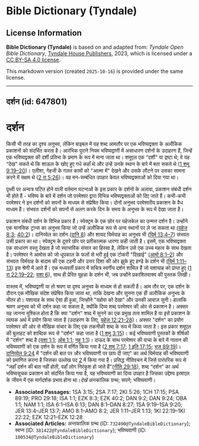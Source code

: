 # Bible Dictionary (Tyndale)

## License Information

**Bible Dictionary (Tyndale)** is based on and adapted from: _Tyndale Open Bible Dictionary_, [Tyndale House Publishers](https://tyndaleopenresources.com/), 2023, which is licensed under a [CC BY-SA 4.0 license](https://creativecommons.org/licenses/by-sa/4.0/legalcode.en).

This markdown version (created `2025-10-16`) is provided under the same license.



--------------------------------

## दर्शन (id: 647801)

दर्शन
=====

किसी भी तरह का दृश्य अनुभव, लेकिन बाइबल में यह शब्द आमतौर पर एक भविष्यद्वक्ता के अलौकिक प्रकाशनों को संदर्भित करता है। आरंभिक पुराने नियम भविष्यद्वाणी में असाधारण दर्शनों के उदाहरण हैं, जिन्हें एक भविष्यद्वक्ता की दर्शी प्रतिभा के प्रमाण के रूप में माना जाता था। शमूएल एक “दर्शी” या द्रष्टा थे; वे यह “देख” सकते थे कि शाऊल के खोए हुए गधे कहाँ थे और उन्हें उनके स्थान के बारे में बता सकते थे ([1 शमू 9:19–20](https://ref.ly/1Sam9:19-1Sam9:20))। एलीशा, गेहजी के गलत कामों को "आत्मा में" देखने और उसके लौटने पर उसका सामना करने में सक्षम थे ([2 रा 5:26](https://ref.ly/2Kgs5:26))। यह मन\-सम्बंधित उपहार केवल भविष्यद्वक्ताओं को दिया गया था।

पृथ्वी पर अन्यत्र घटित होने वाली वर्तमान घटनाओं के इस प्रकार के दर्शनों के अलावा, प्रकाशन संबंधी दर्शन भी होते हैं \- भविष्य के बारे में दर्शन जो परमेश्वर द्वारा विभिन्न भविष्यद्वक्ताओं को दिए जाते हैं। कभी\-कभी परमेश्वर ने इन दर्शनों को सपनों के माध्यम से संप्रेषित किया। दोनों अनुभव परमेश्वरीय प्रकाशन के वैध माध्यम हैं। संभवतः दर्शनों को सपनों से अलग करके दिन के समय के अनुभव के रूप में देखा जाता है।

प्रकाशन संबंधी दर्शन के विभिन्न प्रकार हैं। स्पेक्ट्रम के एक छोर पर यहेजकेल का उन्मत्त दर्शन है। उन्होंने एक मानसिक ट्रान्स का अनुभव किया जो उन्हें अलौकिक रूप से अन्य स्थानों पर ले जा सकता था ([यहेज 8:3](https://ref.ly/Ezek8:3); [40:2](https://ref.ly/Ezek40:2))। दानिय्येल का दर्शन ([दानि 8](https://ref.ly/Dan8:1-Dan8:27)) और शायद यिर्मयाह का अनुभव भी ([यिर्म 13:4–7](https://ref.ly/Jer13:4-Jer13:7)) संभवतः उसी प्रकार का था। स्पेक्ट्रम के दूसरे छोर पर प्रतीकात्मक धारणा कही जाती है। इसमें, एक भविष्यद्वक्ता एक साधारण वस्तु देखता है जो स्वाभाविक संसार का हिस्सा है, लेकिन उसे एक उच्च महत्व के साथ देखता है। परमेश्वर ने आमोस को जो धूपकाल के फलों से भरी हुई एक टोकरी "दिखाई" ([आमो 8:1–2](https://ref.ly/Amos8:1-Amos8:2)) और संभवतः यिर्मयाह के बादाम की एक टहनी और उत्तर दिशा की ओर झुके हुए हण्डे के दर्शन भी ([यिर्म 1:11–13](https://ref.ly/Jer1:11-Jer1:13)) इस श्रेणी में आते हैं। एक मध्यवर्ती प्रकार में सचित्र स्वर्गीय दर्शन शामिल हैं जो यशायाह को प्राप्त हुए ([1 रा 22:19–22](https://ref.ly/1Kgs22:19-1Kgs22:22); [यशा 6](https://ref.ly/Isa6:1-Isa6:13)), साथ ही प्रेरित यूहन्ना के दर्शन भी, जब उन्होंने प्रकाशितवाक्य की पुस्तक लिखी।

वास्तव में, भविष्यद्वाणी या तो श्रवण या दृश्य अनुभव के माध्यम से हो सकती है। आम तौर पर, एक दर्शन के दौरान एक मौखिक संदेश संप्रेषित किया जाता था, ताकि देखना और सुनना एक ही अलौकिक अनुभव के भीतर हो। यशायाह के साथ ऐसा ही हुआ, जिन्होंने "यहोवा को देखा" और उनकी आवाज़ सुनी। हालांकि श्रवण अनुभव को भी दर्शन कहा जा सकता है, क्योंकि दिव्य शब्द परमेश्वर की ओर से प्रकाशन है। अक्सर यह जानना मुश्किल होता है कि क्या "दर्शन" शब्द में सुनने का एक प्रमुख तत्व शामिल है या इसे प्रकाशन के व्यापक अर्थ में प्रयोग किया जाता है (उदाहरण के लिए, [यहेज 12:21–28](https://ref.ly/Ezek12:21-Ezek12:28))। अक्सर "दर्शन" का प्रयोग परमेश्वर की ओर से मौखिक संचार के लिए एक तकनीकी शब्द के रूप में किया जाता है। इस प्रकार शमूएल की बुलाहट को शाब्दिक रूप से "दर्शन" कहा जाता है ([1 शमू 3:15](https://ref.ly/1Sam3:15))। कई भविष्यवाणी पुस्तकों के शीर्षकों में "दर्शन" शब्द है ([यशा 1:1](https://ref.ly/Isa1:1); [ओब 1:1](https://ref.ly/Obad1:1); [नहू 1:1](https://ref.ly/Nah1:1))। दाऊद के साथ परमेश्वर की वाचा के बारे में नातान की भविष्यवाणी को एक दर्शन के रूप में वर्णित किया गया है ([2 शमू 7:17](https://ref.ly/2Sam7:17); [1 इति 17:15](https://ref.ly/1Chr17:15); [भज 89:19](https://ref.ly/Ps89:19))। [दानिय्येल 9:24](https://ref.ly/Dan9:24) में "दर्शन की बात पर और भविष्यवाणी पर छाप दी जाए" का अर्थ यिर्मयाह की भविष्यवाणी को प्रमाणित करना है जिसका उल्लेख पद [2](https://ref.ly/Dan9:2) में किया गया है। प्रसिद्ध नीतिवचन में जिसे पारंपरिक रूप से "जहाँ दर्शन की बात नहीं होती, वहाँ लोग निरंकुश हो जाते हैं"([नीति 29:18](https://ref.ly/Prov29:18)), शब्द “दर्शन” का अर्थ भविष्यसूचक प्रकाशन को संदर्भित किया गया है, यह भविष्यवाणी का दिव्य उपहार है जिसका उद्देश्य इस्राएल के जीवन में एक मार्गदर्शक प्रभाव होना था।*देखें* अन्त्कालिक ग्रन्थ; सपने; भविष्यवाणी।

* **Associated Passages:** 1SA 3:15; 2SA 7:17; 2KI 5:26; 1CH 17:15; PSA 89:19; PRO 29:18; ISA 1:1; EZK 8:3; EZK 40:2; DAN 9:2; DAN 9:24; OBA 1:1; NAM 1:1; ISA 6:1–ISA 6:13; DAN 8:1–DAN 8:27; 1SA 9:19–1SA 9:20; JER 13:4–JER 13:7; AMO 8:1–AMO 8:2; JER 1:11–JER 1:13; 1KI 22:19–1KI 22:22; EZK 12:21–EZK 12:28
* **Associated Articles:** अन्तकालिक ग्रन्थ (ID: `732490@TyndaleBibleDictionary`); स्वप्न (ID: `381422@TyndaleBibleDictionary`); भविष्यवाणी (ID: `180534@TyndaleBibleDictionary`)

